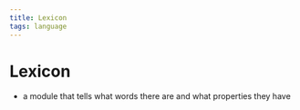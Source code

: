 ```yaml
---
title: Lexicon
tags: language
---
```


# Lexicon
- a module that tells what words there are and what properties they have 














































